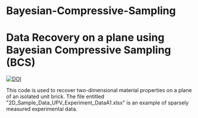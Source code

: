 # Bayesian-Compressive-Sampling
# Data Recovery on a plane using Bayesian Compressive Sampling (BCS)

[![DOI](https://zenodo.org/badge/1001122536.svg)](https://doi.org/10.5281/zenodo.15653162)

This code is used to recover two-dimensional material properties on
a plane of an isolated unit brick. The file entitled
"2D_Sample_Data_UPV_Experiment_DataA1.xlsx" is an example of sparsely
measured experimental data.
